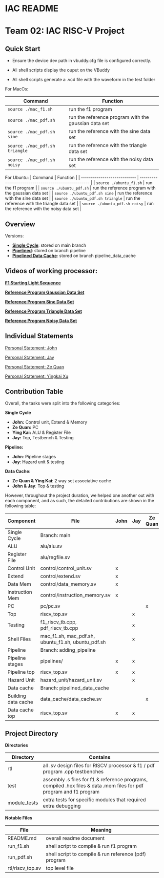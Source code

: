 # IAC README

# **Team 02: IAC RISC-V Project**

## Quick Start

- Ensure the device dev path in vbuddy.cfg file is configured correctly.

- All shell scripts display the ouput on the VBuddy

- All shell scripts generate a .vcd file with the waveform in the test folder

For MacOs:

| Command                      | Function                                             |
| ---------------------------- | ---------------------------------------------------- |
| ```source ./mac_f1.sh```           | run the f1 program                                   |
| ```source ./mac_pdf.sh```          | run the reference program with the gaussian data set |
| ```source ./mac_pdf.sh sine```     | run the reference with the sine data set             |
| ```source ./mac_pdf.sh triangle``` | run the reference with the triangle data set         |
| ```source ./mac_pdf.sh noisy```    | run the reference with the noisy data set            |

For Ubuntu:
| Command                      | Function                                             |
| ---------------------------- | ---------------------------------------------------- |
| ```source ./ubuntu_f1.sh```           | run the f1 program                                   |
| ```source ./ubuntu_pdf.sh```          | run the reference program with the gaussian data set |
| ```source ./ubuntu_pdf.sh sine```     | run the reference with the sine data set             |
| ```source ./ubuntu_pdf.sh triangle``` | run the reference with the triangle data set         |
| ```source ./ubuntu_pdf.sh noisy```    | run the reference with the noisy data set            |


## Overview

Versions:

- [**Single Cycle**](https://github.com/johnyeocx/iac-project-team02/tree/main): stored on main branch
- [**Pipelined**](https://github.com/johnyeocx/iac-project-team02/tree/pipeline): stored on branch pipeline
- [**Pipelined Data Cache**](https://github.com/johnyeocx/iac-project-team02/tree/pipeline_data_cache): stored on branch pipeline_data_cache

## Videos of working processor:

[**F1 Starting Light Sequence**](https://www.youtube.com/watch?v=ZEgYNSm-2rE)

[**Reference Program Gaussian Data Set**](https://www.youtube.com/watch?v=L19uE8GNIMg)

[**Reference Program Sine Data Set**](https://www.youtube.com/watch?v=gi-OaK2o7cQ)

[**Reference Program Triangle Data Set**](https://www.youtube.com/watch?v=-6ea5gQGjow)

[**Reference Program Noisy Data Set**](https://www.youtube.com/watch?v=wLEnNPWv9hE)

## Individual Statements

[Personal Statement: John](./statements/john_yeo.md)

[Personal Statement: Jay](./statements/Jay.md)

[Personal Statement: Ze Quan](./statements/ze_quan.md)

[Personal Statement: Yingkai Xu](./statements/Liam.md)

## Contribution Table

Overall, the tasks were split into the following categories:

**Single Cycle**

- **John:** Control unit, Extend & Memory
- **Ze Quan:** PC
- **Ying Kai:** ALU & Register File
- **Jay:** Top, Testbench & Testing

**Pipeline:**

- **John**: Pipeline stages
- **Jay**: Hazard unit & testing

**Data Cache:**

- **Ze Quan & Ying Kai**: 2 way set associative cache
- **John & Jay**: Top & testing

However, throughout the project duration, we helped one another out with each component, and as such, the detailed contributions are shown in the following table:

| Component           | File                              | John | Jay | Ze Quan | Ying Kai |
| ------------------- | --------------------------------- | ---- | --- | ------- | -------- |
| Single Cycle        | Branch: main                      |      |     |         |          |
| ALU                 | alu/alu.sv                        |      |     |         | x        |
| Register File       | alu/regfile.sv                    |      |     |         | x        |
| Control Unit        | control/control_unit.sv           | x    |     |         |          |
| Extend              | control/extend.sv                 | x    |     |         |          |
| Data Mem            | control/data_memory.sv            | x    |     |         |          |
| Instruction Mem     | control/instruction_memory.sv     | x    |     |         |          |
| PC                  | pc/pc.sv                          |      |     | x       |          |
| Top                 | riscv_top.sv                      |      | x   |         |          |
| Testing             | f1_riscv_tb.cpp, pdf_riscv_tb.cpp |      | x   |         |          |
| Shell Files         | mac_f1.sh, mac_pdf.sh, ubuntu_f1.sh, ubuntu_pdf.sh|      | x   |         |          |
| Pipeline            | Branch: adding_pipeline           |      |     |         |          |
| Pipeline stages     | pipelines/                        | x    | x   |         |          |
| Pipeline top        | riscv_top.sv                      | x    | x   |         |          |
| Hazard Unit         | hazard_unit/hazard_unit.sv        |      | x   |         |          |
| Data cache          | Branch: pipelined_data_cache      |      |     |         |          |
| Building data cache | data_cache/data_cache.sv          |      |     | x       | x        |
| Data cache top      | riscv_top.sv                      | x    | x   |         |          |

## **Project Directory**

**Directories**

| Directory    | Contains                                                                                                            |
| ------------ | ------------------------------------------------------------------------------------------------------------------- |
| rtl          | all .sv design files for RISCV processor & f1 / pdf program .cpp testbenches                                        |
| test         | assembly .s files for f1 & reference programs, compiled .hex files & data .mem files for pdf program and f1 program |
| module_tests | extra tests for specific modules that required extra debugging                                                      |

**Notable Files**

| File             | Meaning                                               |
| ---------------- | ----------------------------------------------------- |
| README.md        | overall readme document                               |
| run_f1.sh        | shell script to compile & run f1 program              |
| run_pdf.sh       | shell script to compile & run reference (pdf) program |
| rtl/riscv_top.sv | top level file                                        |

